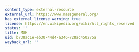 ```yaml
---
content_type: external-resource
external_url: https://www.massgeneral.org/
has_external_license_warning: true
license: https://en.wikipedia.org/wiki/All_rights_reserved
status: ''
title: MGH
uid: b738ac1e-eb30-44d4-a346-728ac450275a
wayback_url: ''
---
```

